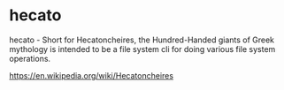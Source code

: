 # hecato

hecato - Short for Hecatoncheires, the Hundred-Handed giants of Greek mythology is intended to be a file system cli for doing various file system operations.

https://en.wikipedia.org/wiki/Hecatoncheires
